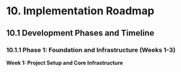 # 10. Implementation Roadmap

## 10.1 Development Phases and Timeline

### 10.1.1 Phase 1: Foundation and Infrastructure (Weeks 1-3)

**Week 1: Project Setup and Core Infrastructure**
```bash